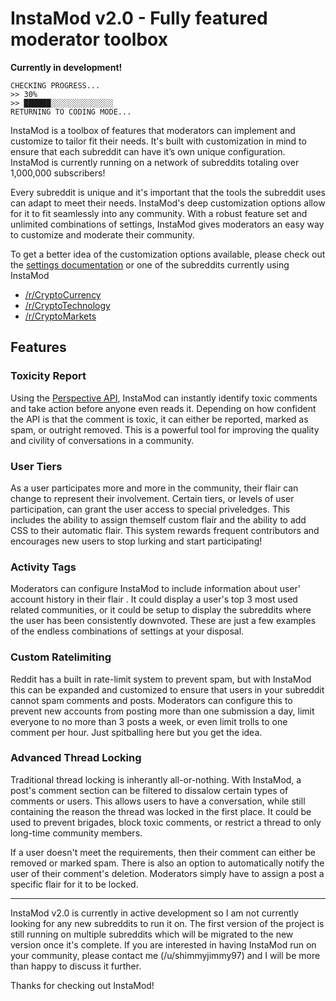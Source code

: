 # InstaMod v2.0 - Fully featured moderator toolbox

**Currently in development!**

    CHECKING PROGRESS...
    >> 30%	
    >> ██████░░░░░░░░░░░░░░
    RETURNING TO CODING MODE...

InstaMod is a toolbox of features that moderators can implement and customize to tailor fit their needs. It's built with customization in mind to ensure that each subreddit can have it’s own unique configuration. InstaMod is currently running on a network of subreddits totaling over 1,000,000 subscribers!

Every subreddit is unique and it's important that the tools the subreddit uses can adapt to meet their needs. InstaMod's deep customization options allow for it to fit seamlessly into any community. With a robust feature set and unlimited combinations of settings, InstaMod gives moderators an easy way to customize and moderate their community.

To get a better idea of the customization options available, please check out the [settings documentation](https://github.com/disasterpiece9000/InstaMod-2.0/blob/master/SettingsDocumentation.md) or one of the subreddits currently using InstaMod

* [/r/CryptoCurrency](https://www.reddit.com/r/CryptoCurrency)
* [/r/CryptoTechnology](https://www.reddit.com/r/CryptoTechnology)
* [/r/CryptoMarkets](https://www.reddit.com/r/CryptoMarkets)

## Features

### Toxicity Report

Using the [Perspective API](https://www.perspectiveapi.com/#/home), InstaMod can instantly identify toxic comments and take action before anyone even reads it. Depending on how confident the API is that the comment is toxic, it can either be reported, marked as spam, or outright removed. This is a powerful tool for improving the quality and civility of conversations in a community.

### User Tiers

As a user participates more and more in the community, their flair can change to represent their involvement. Certain tiers, or levels of user participation, can grant the user access to special priveledges. This includes the ability to assign themself custom flair and the ability to add CSS to their automatic flair. This system rewards frequent contributors and encourages new users to stop lurking and start participating!

### Activity Tags

Moderators can configure InstaMod to include information about user' account history in their flair . It could display a user's top 3 most used related communities, or it could be setup to display the subreddits where the user has been consistently downvoted. These are just a few examples of the endless combinations of settings at your disposal.

### Custom Ratelimiting

Reddit has a built in rate-limit system to prevent spam, but with InstaMod this can be expanded and customized to ensure that users in your subreddit cannot spam comments and posts. Moderators can configure this to prevent new accounts from posting more than one submission a day, limit everyone to no more than 3 posts a week, or even limit trolls to one comment per hour. Just spitballing here but you get the idea.

### Advanced Thread Locking

Traditional thread locking is inherantly all-or-nothing. With InstaMod, a post's comment section can be filtered to dissalow certain types of comments or users. This allows users to have a conversation, while still containing the reason the thread was locked in the first place. It could be used to prevent brigades, block toxic comments, or restrict a thread to only long-time community members.

If a user doesn't meet the requirements, then their comment can either be removed or marked spam. There is also an option to automatically notify the user of their comment's deletion. Moderators simply have to assign a post a specific flair for it to be locked.

_____

InstaMod v2.0 is currently in active development so I am not currently looking for any new subreddits to run it on. The first version of the project is still running on multiple subreddits which will be migrated to the new version once it's complete. If you are interested in having InstaMod run on your community, please contact me (/u/shimmyjimmy97) and I will be more than happy to discuss it further.

Thanks for checking out InstaMod!
